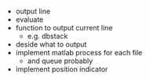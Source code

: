 - output line
- evaluate
- function to output current line 
  - e.g. dbstack
- deside what to output  
- implement matlab process for each file
  - and queue probably
- implement position indicator
